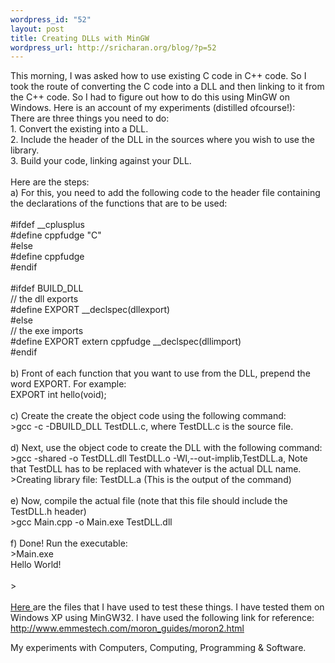 ```yaml
--- 
wordpress_id: "52"
layout: post
title: Creating DLLs with MinGW
wordpress_url: http://sricharan.org/blog/?p=52
---
```

This morning, I was asked how to use existing C code in C++ code. So I took the route of converting the C code into a DLL and then linking to it from the C++ code. So I had to figure out how to do this using MinGW on Windows. Here is an account of my experiments (distilled ofcourse!):<br />There are three things you need to do:<br />1. Convert the existing into a DLL.<br />2. Include the header of the DLL in the sources where you wish to use the library.<br />3. Build your code, linking against your DLL.<br /><br />Here are the steps:<br />a) For this, you need to add the following code to the header file containing the declarations of the functions that are to be used:<br /><br />#ifdef __cplusplus<br />#define cppfudge "C"<br />#else<br />#define cppfudge<br />#endif<br /><br />#ifdef BUILD_DLL<br />// the dll exports<br />#define EXPORT __declspec(dllexport)<br />#else<br />// the exe imports<br />#define EXPORT extern cppfudge __declspec(dllimport)<br />#endif<br /><br />b) Front of each function that you want to use from the DLL, prepend the word EXPORT. For example:<br />EXPORT int hello(void);<br /><br />c) Create the create the object code using the following command:<br />>gcc -c -DBUILD_DLL TestDLL.c, where TestDLL.c is the source file.<br /><br />d) Next, use the object code to create the DLL with the following command:<br />>gcc -shared -o TestDLL.dll TestDLL.o -Wl,--out-implib,TestDLL.a, Note that TestDLL has to be replaced with whatever is the actual DLL name.<br />>Creating library file: TestDLL.a (This is the output of the command)<br /><br />e) Now, compile the actual file (note that this file should include the TestDLL.h header)<br />>gcc Main.cpp -o Main.exe TestDLL.dll<br /><br />f) Done! Run the executable:<br />>Main.exe<br />Hello World!<br /><br />><br /><br />[Here ](http://sites.google.com/site/scharan20/Home/DLL.zip?attredirects=0)are the files that I have used to test these things. I have tested them on Windows XP using MinGW32. I have used the following link for reference: http://www.emmestech.com/moron_guides/moron2.html<div class="blogger-post-footer">My experiments with Computers, Computing, Programming & Software.</div>
